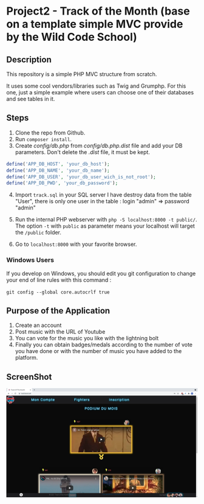 # Project2 - Track of the Month (base on a template simple MVC provide by the Wild Code School)

## Description

This repository is a simple PHP MVC structure from scratch.

It uses some cool vendors/libraries such as Twig and Grumphp.
For this one, just a simple example where users can choose one of their databases and see tables in it.

## Steps

1. Clone the repo from Github.
2. Run `composer install`.
3. Create *config/db.php* from *config/db.php.dist* file and add your DB parameters. Don't delete the *.dist* file, it must be kept.
```php
define('APP_DB_HOST', 'your_db_host');
define('APP_DB_NAME', 'your_db_name');
define('APP_DB_USER', 'your_db_user_wich_is_not_root');
define('APP_DB_PWD', 'your_db_password');
```
4. Import `track.sql` in your SQL server
I have destroy data from the table "User", there is only one user in the table : login "admin" => password "admin"

6. Run the internal PHP webserver with `php -S localhost:8000 -t public/`. The option `-t` with `public` as parameter means your localhost will target the `/public` folder.
7. Go to `localhost:8000` with your favorite browser.

### Windows Users

If you develop on Windows, you should edit you git configuration to change your end of line rules with this command :

`git config --global core.autocrlf true`

## Purpose of the Application  
1. Create an account
2. Post music with the URL of Youtube
3. You can vote for the music you like with the lightning bolt
4. Finally you can obtain badges/medals according to the number of vote you have done or with the number of music you have added to the platform.


## ScreenShot  
![picture.png](picture.png)

